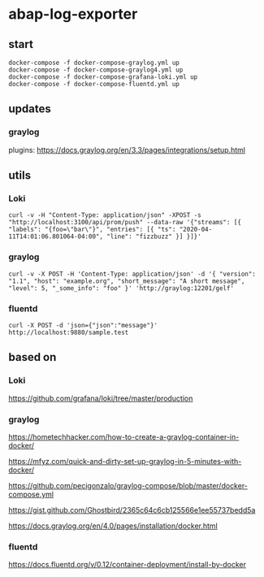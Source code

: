 # abap-log-exporter
## start

```
docker-compose -f docker-compose-graylog.yml up
docker-compose -f docker-compose-graylog4.yml up
docker-compose -f docker-compose-grafana-loki.yml up
docker-compose -f docker-compose-fluentd.yml up
```

## updates

### graylog

plugins: https://docs.graylog.org/en/3.3/pages/integrations/setup.html

## utils

### Loki

```
curl -v -H "Content-Type: application/json" -XPOST -s "http://localhost:3100/api/prom/push" --data-raw '{"streams": [{ "labels": "{foo=\"bar\"}", "entries": [{ "ts": "2020-04-11T14:01:06.801064-04:00", "line": "fizzbuzz" }] }]}'
```

### graylog

```
curl -v -X POST -H 'Content-Type: application/json' -d '{ "version": "1.1", "host": "example.org", "short_message": "A short message", "level": 5, "_some_info": "foo" }' 'http://graylog:12201/gelf'
```
### fluentd

```
curl -X POST -d 'json={"json":"message"}' http://localhost:9880/sample.test
```

## based on

### Loki

https://github.com/grafana/loki/tree/master/production

### graylog

https://hometechhacker.com/how-to-create-a-graylog-container-in-docker/

https://mfyz.com/quick-and-dirty-set-up-graylog-in-5-minutes-with-docker/

https://github.com/pecigonzalo/graylog-compose/blob/master/docker-compose.yml

https://gist.github.com/Ghostbird/2365c64c6cb125566e1ee55737bedd5a

https://docs.graylog.org/en/4.0/pages/installation/docker.html

### fluentd

https://docs.fluentd.org/v/0.12/container-deployment/install-by-docker
